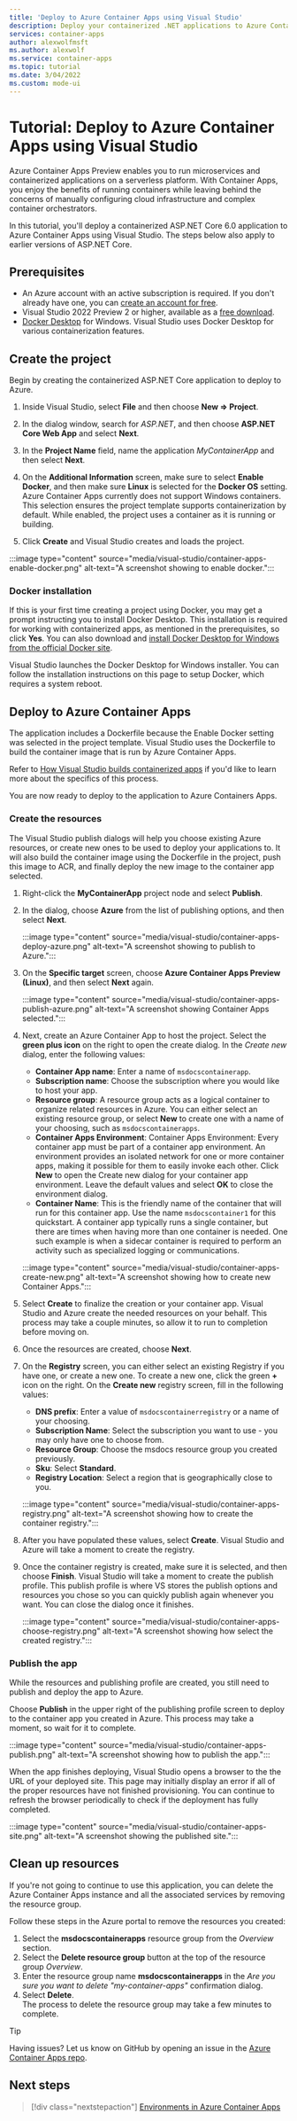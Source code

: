 ```yaml
---
title: 'Deploy to Azure Container Apps using Visual Studio'
description: Deploy your containerized .NET applications to Azure Container Apps using Visual Studio
services: container-apps
author: alexwolfmsft
ms.author: alexwolf
ms.service: container-apps
ms.topic: tutorial
ms.date: 3/04/2022
ms.custom: mode-ui
---
```


# Tutorial: Deploy to Azure Container Apps using Visual Studio

Azure Container Apps Preview enables you to run microservices and containerized applications on a serverless platform. With Container Apps, you enjoy the benefits of running containers while leaving behind the concerns of manually configuring cloud infrastructure and complex container orchestrators.

In this tutorial, you'll deploy a containerized ASP.NET Core 6.0 application to Azure Container Apps using Visual Studio.  The steps below also apply to earlier versions of ASP.NET Core.

## Prerequisites

- An Azure account with an active subscription is required. If you don't already have one, you can [create an account for free](https://azure.microsoft.com/free/?WT.mc_id=A261C142F).
- Visual Studio 2022 Preview 2 or higher, available as a [free download](https://visualstudio.microsoft.com/vs/preview/).  
- [Docker Desktop](https://hub.docker.com/editions/community/docker-ce-desktop-windows) for Windows. Visual Studio uses Docker Desktop for various containerization features.

## Create the project

Begin by creating the containerized ASP.NET Core application to deploy to Azure.

1) Inside Visual Studio, select **File** and then choose **New => Project**.

2) In the dialog window, search for *ASP.NET*, and then choose **ASP.NET Core Web App** and select **Next**.

3) In the **Project Name** field, name the application *MyContainerApp* and then select **Next**.

4) On the **Additional Information** screen, make sure to select **Enable Docker**, and then make sure **Linux** is selected for the **Docker OS** setting. Azure Container Apps currently does not support Windows containers. This selection ensures the project template supports containerization by default. While enabled, the project uses a container as it is running or building. 

5) Click **Create** and Visual Studio creates and loads the project.

:::image type="content" source="media/visual-studio/container-apps-enable-docker.png" alt-text="A screenshot showing to enable docker.":::


### Docker installation

If this is your first time creating a project using Docker, you may get a prompt instructing you to install Docker Desktop.  This installation is required for working with containerized apps, as mentioned in the prerequisites, so click **Yes**.  You can also  download and [install Docker Desktop for Windows from the official Docker site](https://hub.docker.com/editions/community/docker-ce-desktop-windows).

Visual Studio launches the Docker Desktop for Windows installer.  You can follow the installation instructions on this page to setup Docker, which requires a system reboot.

## Deploy to Azure Container Apps

The application includes a Dockerfile because the Enable Docker setting was selected in the project template. Visual Studio uses the Dockerfile to build the container image that is run by Azure Container Apps.

Refer to [How Visual Studio builds containerized apps](/visualstudio/containers/container-build) if you'd like to learn more about the specifics of this process.

You are now ready to deploy to the application to Azure Containers Apps.

### Create the resources

The Visual Studio publish dialogs will help you choose existing Azure resources, or create new ones to be used to deploy your applications to. It will also build the container image using the Dockerfile in the project, push this image to ACR, and finally deploy the new image to the container app selected.

1) Right-click the **MyContainerApp** project node and select **Publish**.

2) In the dialog, choose **Azure** from the list of publishing options, and then select **Next**.

   :::image type="content" source="media/visual-studio/container-apps-deploy-azure.png" alt-text="A screenshot showing to publish to Azure.":::

3) On the **Specific target** screen, choose **Azure Container Apps Preview (Linux)**, and then select **Next** again.

   :::image type="content" source="media/visual-studio/container-apps-publish-azure.png" alt-text="A screenshot showing Container Apps selected.":::

5) Next, create an Azure Container App to host the project.  Select the **green plus icon** on the right to open the create dialog. In the *Create new* dialog, enter the following values:

    - **Container App name**: Enter a name of `msdocscontainerapp`.
    - **Subscription name**: Choose the subscription where you would like to host your app.
    - **Resource group**: A resource group acts as a logical container to organize related resources in Azure.  You can either select an existing resource group, or select **New** to create one with a name of your choosing, such as `msdocscontainerapps`.
    - **Container Apps Environment**:  Container Apps Environment: Every container app must be part of a container app environment. An environment provides an isolated network for one or more container apps, making it possible for them to easily invoke each other. Click **New** to open the Create new dialog for your container app environment. Leave the default values and select **OK** to close the environment dialog.
    - **Container Name**: This is the friendly name of the container that will run for this container app. Use the name `msdocscontainer1` for this quickstart. A container app typically runs a single container, but there are times when having more than one container is needed. One such example is when a sidecar container is required to perform an activity such as specialized logging or communications.

    :::image type="content" source="media/visual-studio/container-apps-create-new.png" alt-text="A screenshot showing how to create new Container Apps.":::

6) Select **Create** to finalize the creation or your container app. Visual Studio and Azure create the needed resources on your behalf.  This process may take a couple minutes, so allow it to run to completion before moving on.

7) Once the resources are created, choose **Next**.

8) On the **Registry** screen, you can either select an existing Registry if you have one, or create a new one.  To create a new one, click the green **+** icon on the right. On the **Create new** registry screen, fill in the following values:

    - **DNS prefix**: Enter a value of `msdocscontainerregistry` or a name of your choosing.
    - **Subscription Name**: Select the subscription you want to use - you may only have one to choose from.
    - **Resource Group**: Choose the msdocs resource group you created previously.
    - **Sku**: Select **Standard**.
    - **Registry Location**: Select a region that is geographically close to you.

    :::image type="content" source="media/visual-studio/container-apps-registry.png" alt-text="A screenshot showing how to create the container registry.":::

9) After you have populated these values, select **Create**. Visual Studio and Azure will take a moment to create the registry.

10) Once the container registry is created, make sure it is selected, and then choose **Finish**. Visual Studio will take a moment to create the publish profile. This publish profile is where VS stores the publish options and resources you chose so you can quickly publish again whenever you want. You can close the dialog once it finishes.

    :::image type="content" source="media/visual-studio/container-apps-choose-registry.png" alt-text="A screenshot showing how select the created registry.":::

### Publish the app

While the resources and publishing profile are created, you still need to publish and deploy the app to Azure. 

Choose **Publish** in the upper right of the publishing profile screen to deploy to the container app you created in Azure.  This process may take a moment, so wait for it to complete.

:::image type="content" source="media/visual-studio/container-apps-publish.png" alt-text="A screenshot showing how to publish the app.":::

When the app finishes deploying, Visual Studio opens a browser to the the URL of your deployed site. This page may initially display an error if all of the proper resources have not finished provisioning.  You can continue to refresh the browser periodically to check if the deployment has fully completed.


:::image type="content" source="media/visual-studio/container-apps-site.png" alt-text="A screenshot showing the published site.":::

## Clean up resources

If you're not going to continue to use this application, you can delete the Azure Container Apps instance and all the associated services by removing the resource group.

Follow these steps in the Azure portal to remove the resources you created:

1. Select the **msdocscontainerapps** resource group from the *Overview* section.
1. Select the **Delete resource group** button at the top of the resource group *Overview*.
1. Enter the resource group name **msdocscontainerapps** in the *Are you sure you want to delete "my-container-apps"* confirmation dialog.
1. Select **Delete**.  
    The process to delete the resource group may take a few minutes to complete.

> [!TIP]
> Having issues? Let us know on GitHub by opening an issue in the [Azure Container Apps repo](https://github.com/microsoft/azure-container-apps).

## Next steps

> [!div class="nextstepaction"]
> [Environments in Azure Container Apps](environment.md)
